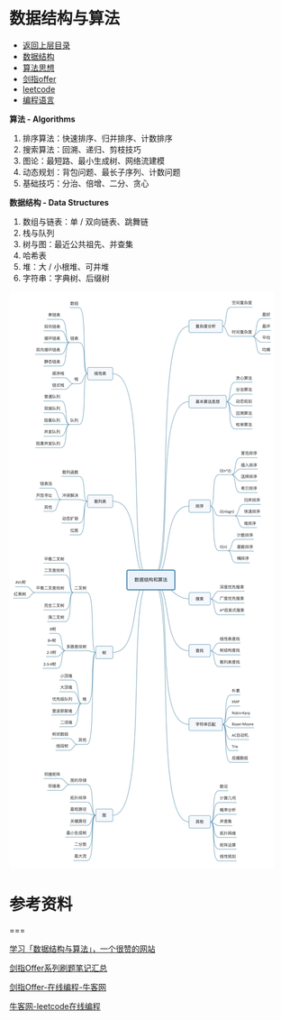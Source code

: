 # 数据结构与算法

* [返回上层目录](../coding.md)
* [数据结构](data-structures/data-structures.md)
* [算法思想](algorithms/algorithms.md)
* [剑指offer](jianzhi-offer/jianzhi-offer.md)
* [leetcode](leetcode/leetcode.md)
* [编程语言](programming-language/programming-language.md)

**算法 - Algorithms**

1. 排序算法：快速排序、归并排序、计数排序
2. 搜索算法：回溯、递归、剪枝技巧
3. 图论：最短路、最小生成树、网络流建模
4. 动态规划：背包问题、最长子序列、计数问题
5. 基础技巧：分治、倍增、二分、贪心

**数据结构 - Data Structures**

1. 数组与链表：单 / 双向链表、跳舞链
2. 栈与队列
3. 树与图：最近公共祖先、并查集
4. 哈希表
5. 堆：大 / 小根堆、可并堆
6. 字符串：字典树、后缀树



![map](pic/map.jpg)



# 参考资料

===

[学习「数据结构与算法」，一个很赞的网站](https://zhuanlan.zhihu.com/p/31534696?utm_source=wechat_session&utm_medium=social&utm_oi=1107657858870767616)

[剑指Offer系列刷题笔记汇总](https://cuijiahua.com/blog/2018/02/basis_67.html)

[剑指Offer-在线编程-牛客网](https://www.nowcoder.com/ta/coding-interviews?query=&asc=true&order=&page=1)

[牛客网-leetcode在线编程](https://www.nowcoder.com/ta/leetcode)
